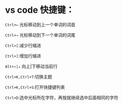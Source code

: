 # vs code 快捷键：

`Ctrl+←` 光标移动到上一个单词的词首

`Ctrl+→` 光标移动到下一个单词的词尾

`Ctrl+[`:减少行缩进

`Ctrl+]`:增加行缩进

`Alt+↑|↓` 向上|下移动当前行

`Ctrl+K,Ctrl+T`:切换主题

`Ctrl+K,Ctrl+S`:打开快捷键列表

`Ctrl+D`:选中光标所在字符，再按就继续选中后面相同的字符